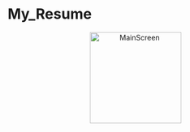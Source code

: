 # My_Resume

<p align="center">
  <img src="https://user-images.githubusercontent.com/108129792/257638579-64710b28-9cb1-4f08-9b3b-5351fdd94a44.png" width="180" title="MainScreen">

</p>
